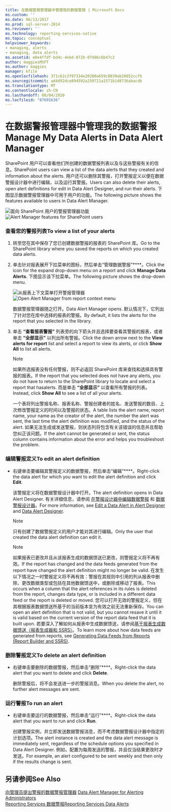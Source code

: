 ```yaml
---
title: 在数据警报管理器中管理我的数据警报 | Microsoft Docs
ms.custom: ''
ms.date: 06/13/2017
ms.prod: sql-server-2014
ms.reviewer: ''
ms.technology: reporting-services-native
ms.topic: conceptual
helpviewer_keywords:
- managing, alerts
- managing, data alerts
ms.assetid: e0e4ffdf-bd4c-4ebd-872b-07486cbb47c2
author: maggiesMSFT
ms.author: maggies
manager: kfile
ms.openlocfilehash: 371c62c2f97334e20280a659c8039ab20852ccfb
ms.sourcegitcommit: ad4d92dce894592a259721a1571b1d8736abacdb
ms.translationtype: MT
ms.contentlocale: zh-CN
ms.lasthandoff: 08/04/2020
ms.locfileid: "87691636"
---
```

# <a name="manage-my-data-alerts-in-data-alert-manager"></a><span data-ttu-id="22938-102">在数据警报管理器中管理我的数据警报</span><span class="sxs-lookup"><span data-stu-id="22938-102">Manage My Data Alerts in Data Alert Manager</span></span>
  <span data-ttu-id="22938-103">SharePoint 用户可以查看他们所创建的数据警报列表以及与这些警报有关的信息。</span><span class="sxs-lookup"><span data-stu-id="22938-103">SharePoint users can view a list of the data alerts that they created and information about the alerts.</span></span> <span data-ttu-id="22938-104">用户还可以删除其警报，打开警报定义以便在数据警报设计器中进行编辑，以及运行其警报。</span><span class="sxs-lookup"><span data-stu-id="22938-104">Users can also delete their alerts, open alert definitions for edit in Data Alert Designer, and run their alerts.</span></span> <span data-ttu-id="22938-105">下图显示数据警报管理器中可用于用户的功能。</span><span class="sxs-lookup"><span data-stu-id="22938-105">The following picture shows the features available to users in Data Alert Manager.</span></span>  
  
 <span data-ttu-id="22938-106">![面向 SharePoint 用户的警报管理器功能](media/rs-alertmanageriw.gif "面向 SharePoint 用户的警报管理器功能")</span><span class="sxs-lookup"><span data-stu-id="22938-106">![Alert Manager features for SharePoint users](media/rs-alertmanageriw.gif "Alert Manager features for SharePoint users")</span></span>  
  
### <a name="to-view-a-list-of-your-alerts"></a><span data-ttu-id="22938-107">查看您的警报列表</span><span class="sxs-lookup"><span data-stu-id="22938-107">To view a list of your alerts</span></span>  
  
1.  <span data-ttu-id="22938-108">转至您在其中保存了您已创建数据警报的报表的 SharePoint 库。</span><span class="sxs-lookup"><span data-stu-id="22938-108">Go to the SharePoint library where you saved the reports on which you created data alerts.</span></span>  
  
2.  <span data-ttu-id="22938-109">单击针对报表展开下拉菜单的图标，然后单击“管理数据警报”\*\*\*\*。</span><span class="sxs-lookup"><span data-stu-id="22938-109">Click the icon for the expand drop-down menu on a report and click **Manage Data Alerts**.</span></span> <span data-ttu-id="22938-110">下图显示该下拉菜单。</span><span class="sxs-lookup"><span data-stu-id="22938-110">The following picture shows the drop-down menu.</span></span>  
  
     <span data-ttu-id="22938-111">![从报表上下文菜单打开警报管理器](media/rs-openalertmanager.gif "从报表上下文菜单打开警报管理器")</span><span class="sxs-lookup"><span data-stu-id="22938-111">![Open Alert Manager from report context menu](media/rs-openalertmanager.gif "Open Alert Manager from report context menu")</span></span>  
  
     <span data-ttu-id="22938-112">数据警报管理器随之打开。</span><span class="sxs-lookup"><span data-stu-id="22938-112">Data Alert Manager opens.</span></span> <span data-ttu-id="22938-113">默认情况下，它列出了针对您在库中选择的报表的警报。</span><span class="sxs-lookup"><span data-stu-id="22938-113">By default, it lists the alerts for the report that you selected in the library.</span></span>  
  
3.  <span data-ttu-id="22938-114">单击 **“查看报表警报”** 列表旁的向下箭头并且选择要查看其警报的报表，或者单击 **“全部显示”** 以列出所有警报。</span><span class="sxs-lookup"><span data-stu-id="22938-114">Click the down arrow next to the **View alerts for report** list and select a report to view its alerts, or click **Show All** to list all alerts.</span></span>  
  
    > [!NOTE]  
    >  <span data-ttu-id="22938-115">如果所选报表没有任何警报，则不必返回 SharePoint 库来查找和选择具有警报的报表。</span><span class="sxs-lookup"><span data-stu-id="22938-115">If the report that you selected does not have any alerts, you do not have to return to the SharePoint library to locate and select a report that hasalerts.</span></span> <span data-ttu-id="22938-116">而是单击 **“全部显示”** 以查看所有警报的列表。</span><span class="sxs-lookup"><span data-stu-id="22938-116">Instead, click **Show All** to see a list of all your alerts.</span></span>  
  
     <span data-ttu-id="22938-117">一个表将列出警报名称、报表名称、警报创建者的姓名、发送警报的数目、上次修改警报定义的时间以及警报的状态。</span><span class="sxs-lookup"><span data-stu-id="22938-117">A table lists the alert name, report name, your name as the creator of the alert, the number the alert was sent, the last time the alert definition was modified, and the status of the alert.</span></span> <span data-ttu-id="22938-118">如果无法生成或发送警报，则状态列将包含有关该错误的信息并且帮助您纠正该问题。</span><span class="sxs-lookup"><span data-stu-id="22938-118">If the alert cannot be generated or sent, the status column contains information about the error and helps you troubleshoot the problem.</span></span>  
  
### <a name="to-edit-an-alert-definition"></a><span data-ttu-id="22938-119">编辑警报定义</span><span class="sxs-lookup"><span data-stu-id="22938-119">To edit an alert definition</span></span>  
  
-   <span data-ttu-id="22938-120">右键单击要编辑其警报定义的数据警报，然后单击“编辑”\*\*\*\*。</span><span class="sxs-lookup"><span data-stu-id="22938-120">Right-click the data alert for which you want to edit the alert definition and click **Edit**.</span></span>  
  
     <span data-ttu-id="22938-121">该警报定义将在数据警报设计器中打开。</span><span class="sxs-lookup"><span data-stu-id="22938-121">The alert definition opens in Data Alert Designer.</span></span> <span data-ttu-id="22938-122">有关详细信息，请参阅 [在警报设计器中编辑数据警报](edit-a-data-alert-in-alert-designer.md) 和 [数据警报设计器](../../2014/reporting-services/data-alert-designer.md)。</span><span class="sxs-lookup"><span data-stu-id="22938-122">For more information, see [Edit a Data Alert in Alert Designer](edit-a-data-alert-in-alert-designer.md) and [Data Alert Designer](../../2014/reporting-services/data-alert-designer.md).</span></span>  
  
    > [!NOTE]  
    >  <span data-ttu-id="22938-123">只有创建了数据警报定义的用户才能对其进行编辑。</span><span class="sxs-lookup"><span data-stu-id="22938-123">Only the user that created the data alert definition can edit it.</span></span>  
  
    > [!NOTE]  
    >  <span data-ttu-id="22938-124">如果报表已更改并且从该报表生成的数据馈送已更改，则警报定义将不再有效。</span><span class="sxs-lookup"><span data-stu-id="22938-124">If the report has changed and the data feeds generated from the report have changed the alert definition might no longer be valid.</span></span> <span data-ttu-id="22938-125">在发生以下情况之一时警报定义将不再有效：警报在其规则中引用的列从报表中删除、更改数据类型或包括在其他数据馈送中，或删除或移动了报表。</span><span class="sxs-lookup"><span data-stu-id="22938-125">This occurs when a column that the alert references in its rules is deleted from the report, changes data type, or is included in a different data feed or the report is deleted or moved.</span></span> <span data-ttu-id="22938-126">您可以打开无效的警报定义，但在其根据报表数据馈送所基于的当前版本变为有效之前无法重新保存。</span><span class="sxs-lookup"><span data-stu-id="22938-126">You can open an alert definition that is not valid, but you cannot resave it until it is valid based on the current version of the report data feed that it is built upon.</span></span> <span data-ttu-id="22938-127">若要深入了解如何从报表中生成数据馈送，请参阅[基于报表生成数据馈送（报表生成器和 SSRS）](report-builder/generating-data-feeds-from-reports-report-builder-and-ssrs.md)。</span><span class="sxs-lookup"><span data-stu-id="22938-127">To learn more about how data feeds are generated from reports, see [Generating Data Feeds from Reports &#40;Report Builder and SSRS&#41;](report-builder/generating-data-feeds-from-reports-report-builder-and-ssrs.md).</span></span>  
  
### <a name="to-delete-an-alert-definition"></a><span data-ttu-id="22938-128">删除警报定义</span><span class="sxs-lookup"><span data-stu-id="22938-128">To delete an alert definition</span></span>  
  
-   <span data-ttu-id="22938-129">右键单击要删除的数据警报，然后单击“删除”\*\*\*\*。</span><span class="sxs-lookup"><span data-stu-id="22938-129">Right-click the data alert that you want to delete and click **Delete**.</span></span>  
  
     <span data-ttu-id="22938-130">删除警报后，将不会发送进一步的警报消息。</span><span class="sxs-lookup"><span data-stu-id="22938-130">When you delete the alert, no further alert messages are sent.</span></span>  
  
### <a name="to-run-an-alert"></a><span data-ttu-id="22938-131">运行警报</span><span class="sxs-lookup"><span data-stu-id="22938-131">To run an alert</span></span>  
  
-   <span data-ttu-id="22938-132">右键单击要运行的数据警报，然后单击“运行”\*\*\*\*。</span><span class="sxs-lookup"><span data-stu-id="22938-132">Right-click the data alert that you want to run and click **Run**.</span></span>  
  
     <span data-ttu-id="22938-133">创建警报实例，并立即发送数据警报消息，而不考虑数据警报设计器中指定的计划选项。</span><span class="sxs-lookup"><span data-stu-id="22938-133">The alert instance is created and the data alert message is immediately sent, regardless of the schedule options you specified in Data Alert Designer.</span></span> <span data-ttu-id="22938-134">例如，配置为每周发送的警报，并且仅当结果更改时才发送。</span><span class="sxs-lookup"><span data-stu-id="22938-134">For example, an alert configured to be sent weekly and then only if the results change is sent.</span></span>  
  
## <a name="see-also"></a><span data-ttu-id="22938-135">另请参阅</span><span class="sxs-lookup"><span data-stu-id="22938-135">See Also</span></span>  
 <span data-ttu-id="22938-136">[向管理员提出警报的数据警报管理器](../../2014/reporting-services/data-alert-manager-for-alerting-administrators.md) </span><span class="sxs-lookup"><span data-stu-id="22938-136">[Data Alert Manager for Alerting Administrators](../../2014/reporting-services/data-alert-manager-for-alerting-administrators.md) </span></span>  
 [<span data-ttu-id="22938-137">Reporting Services 数据警报</span><span class="sxs-lookup"><span data-stu-id="22938-137">Reporting Services Data Alerts</span></span>](../ssms/agent/alerts.md)  
  
  
